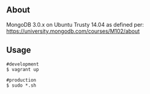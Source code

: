 About
-----

MongoDB 3.0.x on Ubuntu Trusty 14.04 as defined per: https://university.mongodb.com/courses/M102/about

Usage
-----

    #development
    $ vagrant up

    #production
    $ sudo *.sh
